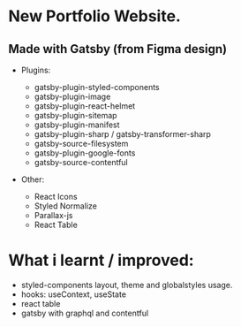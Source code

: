 # New Portfolio Website.

## Made with Gatsby (from Figma design)

- Plugins:

  - gatsby-plugin-styled-components
  - gatsby-plugin-image
  - gatsby-plugin-react-helmet
  - gatsby-plugin-sitemap
  - gatsby-plugin-manifest
  - gatsby-plugin-sharp / gatsby-transformer-sharp
  - gatsby-source-filesystem
  - gatsby-plugin-google-fonts
  - gatsby-source-contentful

- Other:
  - React Icons
  - Styled Normalize
  - Parallax-js
  - React Table

# What i learnt / improved:

- styled-components layout, theme and globalstyles usage.
- hooks: useContext, useState
- react table
- gatsby with graphql and contentful
